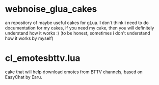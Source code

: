 # webnoise_glua_cakes
an repository of maybe useful cakes for gLua. I don't think i need to do documentation for my cakes, if you need my cake, then you will definitely understand how it works :) (to be honest, sometimes i don't understand how it works by myself)

# cl_emotesbttv.lua
cake that will help download emotes from BTTV channels, based on EasyChat by Earu.
